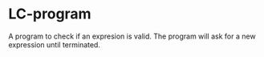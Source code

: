 # LC-program
A program to check if an expresion is valid. The program will ask for a new expression until terminated.
